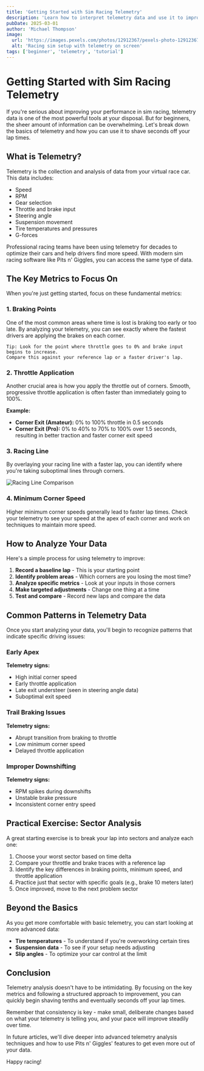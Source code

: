 ```yaml
---
title: 'Getting Started with Sim Racing Telemetry'
description: 'Learn how to interpret telemetry data and use it to improve your lap times in any sim racing game.'
pubDate: 2025-03-01
author: 'Michael Thompson'
image:
  url: 'https://images.pexels.com/photos/12912367/pexels-photo-12912367.jpeg?auto=compress&cs=tinysrgb&w=1260&h=750&dpr=2'
  alt: 'Racing sim setup with telemetry on screen'
tags: ['beginner', 'telemetry', 'tutorial']
---
```


# Getting Started with Sim Racing Telemetry

If you're serious about improving your performance in sim racing, telemetry data is one of the most powerful tools at your disposal. But for beginners, the sheer amount of information can be overwhelming. Let's break down the basics of telemetry and how you can use it to shave seconds off your lap times.

## What is Telemetry?

Telemetry is the collection and analysis of data from your virtual race car. This data includes:

- Speed
- RPM
- Gear selection
- Throttle and brake input
- Steering angle
- Suspension movement
- Tire temperatures and pressures
- G-forces

Professional racing teams have been using telemetry for decades to optimize their cars and help drivers find more speed. With modern sim racing software like Pits n' Giggles, you can access the same type of data.

## The Key Metrics to Focus On

When you're just getting started, focus on these fundamental metrics:

### 1. Braking Points

One of the most common areas where time is lost is braking too early or too late. By analyzing your telemetry, you can see exactly where the fastest drivers are applying the brakes on each corner.

```
Tip: Look for the point where throttle goes to 0% and brake input begins to increase.
Compare this against your reference lap or a faster driver's lap.
```

### 2. Throttle Application

Another crucial area is how you apply the throttle out of corners. Smooth, progressive throttle application is often faster than immediately going to 100%.

**Example:**
- **Corner Exit (Amateur):** 0% to 100% throttle in 0.5 seconds
- **Corner Exit (Pro):** 0% to 40% to 70% to 100% over 1.5 seconds, resulting in better traction and faster corner exit speed

### 3. Racing Line

By overlaying your racing line with a faster lap, you can identify where you're taking suboptimal lines through corners.

![Racing Line Comparison](https://images.pexels.com/photos/12156049/pexels-photo-12156049.jpeg?auto=compress&cs=tinysrgb&w=1260&h=750&dpr=2)

### 4. Minimum Corner Speed

Higher minimum corner speeds generally lead to faster lap times. Check your telemetry to see your speed at the apex of each corner and work on techniques to maintain more speed.

## How to Analyze Your Data

Here's a simple process for using telemetry to improve:

1. **Record a baseline lap** - This is your starting point
2. **Identify problem areas** - Which corners are you losing the most time?
3. **Analyze specific metrics** - Look at your inputs in those corners
4. **Make targeted adjustments** - Change one thing at a time
5. **Test and compare** - Record new laps and compare the data

## Common Patterns in Telemetry Data

Once you start analyzing your data, you'll begin to recognize patterns that indicate specific driving issues:

### Early Apex

**Telemetry signs:**
- High initial corner speed
- Early throttle application
- Late exit understeer (seen in steering angle data)
- Suboptimal exit speed

### Trail Braking Issues

**Telemetry signs:**
- Abrupt transition from braking to throttle
- Low minimum corner speed
- Delayed throttle application

### Improper Downshifting

**Telemetry signs:**
- RPM spikes during downshifts
- Unstable brake pressure
- Inconsistent corner entry speed

## Practical Exercise: Sector Analysis

A great starting exercise is to break your lap into sectors and analyze each one:

1. Choose your worst sector based on time delta
2. Compare your throttle and brake traces with a reference lap
3. Identify the key differences in braking points, minimum speed, and throttle application
4. Practice just that sector with specific goals (e.g., brake 10 meters later)
5. Once improved, move to the next problem sector

## Beyond the Basics

As you get more comfortable with basic telemetry, you can start looking at more advanced data:

- **Tire temperatures** - To understand if you're overworking certain tires
- **Suspension data** - To see if your setup needs adjusting
- **Slip angles** - To optimize your car control at the limit

## Conclusion

Telemetry analysis doesn't have to be intimidating. By focusing on the key metrics and following a structured approach to improvement, you can quickly begin shaving tenths and eventually seconds off your lap times.

Remember that consistency is key - make small, deliberate changes based on what your telemetry is telling you, and your pace will improve steadily over time.

In future articles, we'll dive deeper into advanced telemetry analysis techniques and how to use Pits n' Giggles' features to get even more out of your data.

Happy racing!